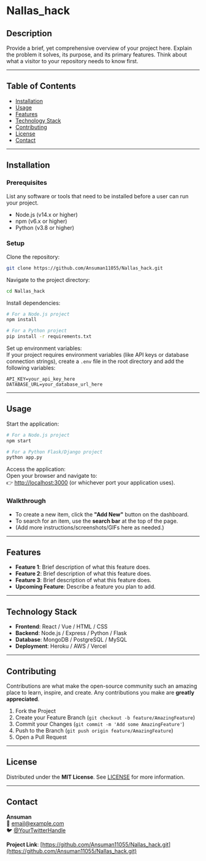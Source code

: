 # Nallas_hack

## Description
Provide a brief, yet comprehensive overview of your project here. Explain the problem it solves, its purpose, and its primary features. Think about what a visitor to your repository needs to know first.

---

## Table of Contents
- [Installation](#installation)  
- [Usage](#usage)  
- [Features](#features)  
- [Technology Stack](#technology-stack)  
- [Contributing](#contributing)  
- [License](#license)  
- [Contact](#contact)  

---

## Installation

### Prerequisites
List any software or tools that need to be installed before a user can run your project.

- Node.js (v14.x or higher)  
- npm (v6.x or higher)  
- Python (v3.8 or higher)  

### Setup

Clone the repository:
```bash
git clone https://github.com/Ansuman11055/Nallas_hack.git
```

Navigate to the project directory:
```bash
cd Nallas_hack
```

Install dependencies:

```bash
# For a Node.js project
npm install

# For a Python project
pip install -r requirements.txt
```

Set up environment variables:  
If your project requires environment variables (like API keys or database connection strings), create a `.env` file in the root directory and add the following variables:

```env
API_KEY=your_api_key_here
DATABASE_URL=your_database_url_here
```

---

## Usage

Start the application:

```bash
# For a Node.js project
npm start

# For a Python Flask/Django project
python app.py
```

Access the application:  
Open your browser and navigate to:  
👉 [http://localhost:3000](http://localhost:3000) (or whichever port your application uses).

### Walkthrough
- To create a new item, click the **"Add New"** button on the dashboard.  
- To search for an item, use the **search bar** at the top of the page.  
- (Add more instructions/screenshots/GIFs here as needed.)  

---

## Features
- **Feature 1**: Brief description of what this feature does.  
- **Feature 2**: Brief description of what this feature does.  
- **Feature 3**: Brief description of what this feature does.  
- **Upcoming Feature**: Describe a feature you plan to add.  

---

## Technology Stack
- **Frontend**: React / Vue / HTML / CSS  
- **Backend**: Node.js / Express / Python / Flask  
- **Database**: MongoDB / PostgreSQL / MySQL  
- **Deployment**: Heroku / AWS / Vercel  

---

## Contributing
Contributions are what make the open-source community such an amazing place to learn, inspire, and create. Any contributions you make are **greatly appreciated**.

1. Fork the Project  
2. Create your Feature Branch (`git checkout -b feature/AmazingFeature`)  
3. Commit your Changes (`git commit -m 'Add some AmazingFeature'`)  
4. Push to the Branch (`git push origin feature/AmazingFeature`)  
5. Open a Pull Request  

---

## License
Distributed under the **MIT License**. See [LICENSE](LICENSE) for more information.  

---

## Contact
**Ansuman**  
📧 email@example.com  
🐦 [@YourTwitterHandle](https://twitter.com/YourTwitterHandle)  

**Project Link**: [https://github.com/Ansuman11055/Nallas_hack.git](https://github.com/Ansuman11055/Nallas_hack.git)
